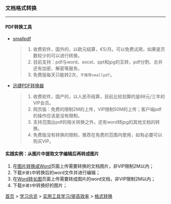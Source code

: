 ### 文档格式转换
-------

#### PDF转换工具
* [smallpdf](https://smallpdf.com/cn/pricing)
  
  > 1. 收费软件，国外的，以欧元结算，€5/月。可以免费试用，如果是页数较少的可以进行转换。
  > 2. 目前支持：pdf与word、excel、ppt和jpg的互转，pdf分割、合并还有加密、解密等服务。
  > 3. 免费版每天只能转2次，`不推荐smallpdf`。

* [迅捷PDF转换器](https://app.xunjiepdf.com/)

   > 1. 收费软件，国产的，以人民币结算，目前比较划算的是88元/三年的VIP会员。 
   > 2. 网页版：免费的限制2M的上传，VIP限制50M的上传；客户端pdf的操作应该是没有限制。 
   > 3. 支持范围出pdf的相关转换之外，还有word转jpg的其他文档的转换。 
   > 4. 免费版没有转换的限制，推荐在免费的范围内使用，如有必要可以购买VIP。 


#### 实践实例：从图片中提取文字编辑后再转成图片
1. 在[图片转换成Word](https://app.xunjiepdf.com/img2word/)页面上传需要转换的文档图片，非VIP限制2M以内；
2. 下载`步骤1`中转换后的word文件并进行编辑；
3. 在[Word转长图](https://app.xunjiepdf.com/word2jpg/)页面上传需要转成图片的word文档，非VIP限制2M以内；
4. 下载`步骤3`中转换好的图片；




[首页](../../../README.md) > [学习总览](../../../introduction/studyCatalogList.md) > [实用工具学习/提高效率](../PromoteEfficiency.md) > [格式转换](formatFactory.md)
